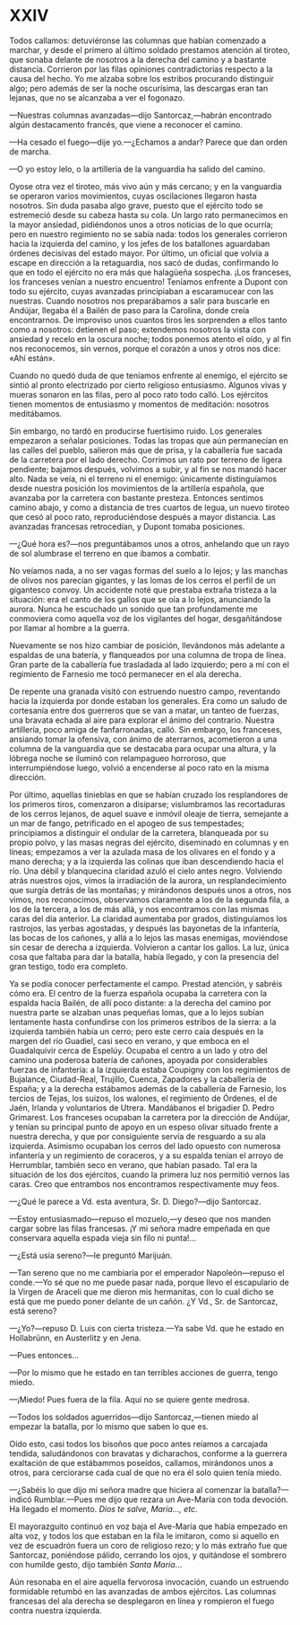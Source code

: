 # XXIV

Todos callamos: detuviéronse las columnas que habían comenzado a marchar,
y desde el primero al último soldado prestamos atención al tiroteo, que sonaba
delante de nosotros a la derecha del camino y a bastante distancia. Corrieron
por las filas opiniones contradictorias respecto a la causa del hecho. Yo me
alzaba sobre los estribos procurando distinguir algo; pero además de ser la
noche oscurísima, las descargas eran tan lejanas, que no se alcanzaba a ver el
fogonazo.

—Nuestras columnas avanzadas—dijo Santorcaz,—habrán encontrado algún
destacamento francés, que viene a reconocer el camino.

—Ha cesado el fuego—dije yo.—¿Echamos a andar? Parece que dan orden de marcha.

—O yo estoy lelo, o la artillería de la vanguardia ha salido del camino.

Oyose otra vez el tiroteo, más vivo aún y más cercano; y en la vanguardia se
operaron varios movimientos, cuyas oscilaciones llegaron hasta nosotros. Sin
duda pasaba algo grave, puesto que el ejército todo se estremeció desde su
cabeza hasta su cola. Un largo rato permanecimos en la mayor ansiedad,
pidiéndonos unos a otros noticias de lo que ocurría; pero en nuestro regimiento
no se sabía nada: todos los generales corrieron hacia la izquierda del camino,
y los jefes de los batallones aguardaban órdenes decisivas del estado mayor.
Por último, un oficial que volvía a escape en dirección a la retaguardia, nos
sacó de dudas, confirmando lo que en todo el ejército no era más que halagüeña
sospecha. ¡Los franceses, los franceses venían a nuestro encuentro! Teníamos
enfrente a Dupont con todo su ejército, cuyas avanzadas principiaban
a escaramucear con las nuestras. Cuando nosotros nos preparábamos a salir para
buscarle en Andújar, llegaba él a Bailén de paso para la Carolina, donde creía
encontrarnos. De improviso unos cuantos tiros les sorprenden a ellos tanto como
a nosotros: detienen el paso; extendemos nosotros la vista con ansiedad
y recelo en la oscura noche; todos ponemos atento el oído, y al fin nos
reconocemos, sin vernos, porque el corazón a unos y otros nos dice: «Ahí
están».

Cuando no quedó duda de que teníamos enfrente al enemigo, el ejército se sintió
al pronto electrizado por cierto religioso entusiasmo. Algunos vivas y mueras
sonaron en las filas, pero al poco rato todo calló. Los ejércitos tienen
momentos de entusiasmo y momentos de meditación: nosotros meditábamos.

Sin embargo, no tardó en producirse fuertísimo ruido. Los generales empezaron
a señalar posiciones. Todas las tropas que aún permanecían en las calles del
pueblo, salieron más que de prisa, y la caballería fue sacada de la carretera
por el lado derecho. Corrimos un rato por terreno de ligera pendiente; bajamos
después, volvimos a subir, y al fin se nos mandó hacer alto. Nada se veía, ni
el terreno ni el enemigo: únicamente distinguíamos desde nuestra posición los
movimientos de la artillería española, que avanzaba por la carretera con
bastante presteza. Entonces sentimos camino abajo, y como a distancia de tres
cuartos de legua, un nuevo tiroteo que cesó al poco rato, reproduciéndose
después a mayor distancia. Las avanzadas francesas retrocedían, y Dupont tomaba
posiciones.

—¿Qué hora es?—nos preguntábamos unos a otros, anhelando que un rayo de sol
alumbrase el terreno en que íbamos a combatir.

No veíamos nada, a no ser vagas formas del suelo a lo lejos; y las manchas de
olivos nos parecían gigantes, y las lomas de los cerros el perfil de un
gigantesco convoy. Un accidente noté que prestaba extraña tristeza a la
situación: era el canto de los gallos que se oía a lo lejos, anunciando la
aurora. Nunca he escuchado un sonido que tan profundamente me conmoviera como
aquella voz de los vigilantes del hogar, desgañitándose por llamar al hombre
a la guerra.

Nuevamente se nos hizo cambiar de posición, llevándonos más adelante a espaldas
de una batería, y flanqueados por una columna de tropa de línea. Gran parte de
la caballería fue trasladada al lado izquierdo; pero a mí con el regimiento de
Farnesio me tocó permanecer en el ala derecha.

De repente una granada visitó con estruendo nuestro campo, reventando hacia la
izquierda por donde estaban los generales. Era como un saludo de cortesanía
entre dos guerreros que se van a matar, un tanteo de fuerzas, una bravata
echada al aire para explorar el ánimo del contrario. Nuestra artillería, poco
amiga de fanfarronadas, calló. Sin embargo, los franceses, ansiando tomar la
ofensiva, con ánimo de aterrarnos, acometieron a una columna de la vanguardia
que se destacaba para ocupar una altura, y la lóbrega noche se iluminó con
relampagueo horroroso, que interrumpiéndose luego, volvió a encenderse al poco
rato en la misma dirección.

Por último, aquellas tinieblas en que se habían cruzado los resplandores de los
primeros tiros, comenzaron a disiparse; vislumbramos las recortaduras de los
cerros lejanos, de aquel suave e inmóvil oleaje de tierra, semejante a un mar
de fango, petrificado en el apogeo de sus tempestades; principiamos
a distinguir el ondular de la carretera, blanqueada por su propio polvo, y las
masas negras del ejército, diseminado en columnas y en líneas; empezamos a ver
la azulada masa de los olivares en el fondo y a mano derecha; y a la izquierda
las colinas que iban descendiendo hacia el río. Una débil y blanquecina
claridad azuló el cielo antes negro. Volviendo atrás nuestros ojos, vimos la
irradiación de la aurora, un resplandecimiento que surgía detrás de las
montañas; y mirándonos después unos a otros, nos vimos, nos reconocimos,
observamos claramente a los de la segunda fila, a los de la tercera, a los de
más allá, y nos encontramos con las mismas caras del día anterior. La claridad
aumentaba por grados, distinguíamos los rastrojos, las yerbas agostadas,
y después las bayonetas de la infantería, las bocas de los cañones, y allá a lo
lejos las masas enemigas, moviéndose sin cesar de derecha a izquierda.
Volvieron a cantar los gallos. La luz, única cosa que faltaba para dar la
batalla, había llegado, y con la presencia del gran testigo, todo era completo.

Ya se podía conocer perfectamente el campo. Prestad atención, y sabréis cómo
era. El centro de la fuerza española ocupaba la carretera con la espalda hacia
Bailén, de allí poco distante: a la derecha del camino por nuestra parte se
alzaban unas pequeñas lomas, que a lo lejos subían lentamente hasta confundirse
con los primeros estribos de la sierra: a la izquierda también había un cerro;
pero este cerro caía después en la margen del río Guadiel, casi seco en verano,
y que emboca en el Guadalquivir cerca de Espelúy. Ocupaba el centro a un lado
y otro del camino una poderosa batería de cañones, apoyada por considerables
fuerzas de infantería: a la izquierda estaba Coupigny con los regimientos de
Bujalance, Ciudad-Real, Trujillo, Cuenca, Zapadores y la caballería de España;
y a la derecha estábamos además de la caballería de Farnesio, los tercios de
Tejas, los suizos, los walones, el regimiento de Órdenes, el de Jaén, Irlanda
y voluntarios de Utrera. Mandábanos el brigadier D. Pedro Grimarest. Los
franceses ocupaban la carretera por la dirección de Andújar, y tenían su
principal punto de apoyo en un espeso olivar situado frente a nuestra derecha,
y que por consiguiente servía de resguardo a su ala izquierda. Asimismo
ocupaban los cerros del lado opuesto con numerosa infantería y un regimiento de
coraceros, y a su espalda tenían el arroyo de Herrumblar, también seco en
verano, que habían pasado. Tal era la situación de los dos ejércitos, cuando la
primera luz nos permitió vernos las caras. Creo que entrambos nos encontramos
respectivamente muy feos.

—¿Qué le parece a Vd. esta aventura, Sr. D. Diego?—dijo Santorcaz.

—Estoy entusiasmado—repuso el mozuelo,—y deseo que nos manden cargar sobre las
filas francesas. ¡Y mi señora madre empeñada en que conservara aquella espada
vieja sin filo ni punta!...

—¿Está usía sereno?—le preguntó Marijuán.

—Tan sereno que no me cambiaría por el emperador Napoleón—repuso el conde.—Yo
sé que no me puede pasar nada, porque llevo el escapulario de la Virgen de
Araceli que me dieron mis hermanitas, con lo cual dicho se está que me puedo
poner delante de un cañón. ¿Y Vd., Sr. de Santorcaz, está sereno?

—¿Yo?—repuso D. Luis con cierta tristeza.—Ya sabe Vd. que he estado en
Hollabrünn, en Austerlitz y en Jena.

—Pues entonces...

—Por lo mismo que he estado en tan terribles acciones de guerra, tengo miedo.

—¡Miedo! Pues fuera de la fila. Aquí no se quiere gente medrosa.

—Todos los soldados aguerridos—dijo Santorcaz,—tienen miedo al empezar la
batalla, por lo mismo que saben lo que es.

Oído esto, casi todos los bisoños que poco antes reíamos a carcajada tendida,
saludándonos con bravatas y dicharachos, conforme a la guerrera exaltación de
que estábammos poseídos, callamos, mirándonos unos a otros, para cerciorarse
cada cual de que no era él solo quien tenía miedo.

—¿Sabéis lo que dijo mi señora madre que hiciera al comenzar la batalla?—indicó
Rumblar.—Pues me dijo que rezara un Ave-María con toda devoción. Ha llegado el
momento. *Dios te salve, María..., etc*.

El mayorazguito continuó en voz baja el Ave-María que había empezado en alta
voz, y todos los que estaban en la fila le imitaron, como si aquello en vez de
escuadrón fuera un coro de religioso rezo; y lo más extraño fue que Santorcaz,
poniéndose pálido, cerrando los ojos, y quitándose el sombrero con humilde
gesto, dijo también *Santa María*...

Aún resonaba en el aire aquella fervorosa invocación, cuando un estruendo
formidable retumbó en las avanzadas de ambos ejércitos. Las columnas francesas
del ala derecha se desplegaron en línea y rompieron el fuego contra nuestra
izquierda. 
